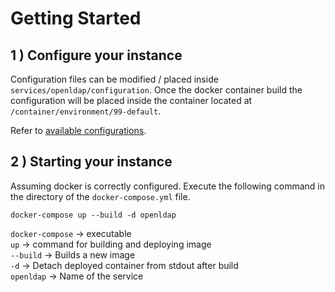 # Getting Started

## 1 ) Configure your instance
Configuration files can be modified / placed inside `services/openldap/configuration`. Once the docker container build
the configuration will be placed inside the container located at `/container/environment/99-default`.

Refer to [available configurations](https://github.com/osixia/docker-openldap#environment-variables).

## 2 ) Starting your instance
Assuming docker is correctly configured. Execute the following command in the directory of the `docker-compose.yml` file.
```
docker-compose up --build -d openldap
```
`docker-compose` -> executable \
`up` -> command for building and deploying image \
`--build` -> Builds a new image \
`-d` -> Detach deployed container from stdout after build \
`openldap` -> Name of the service
